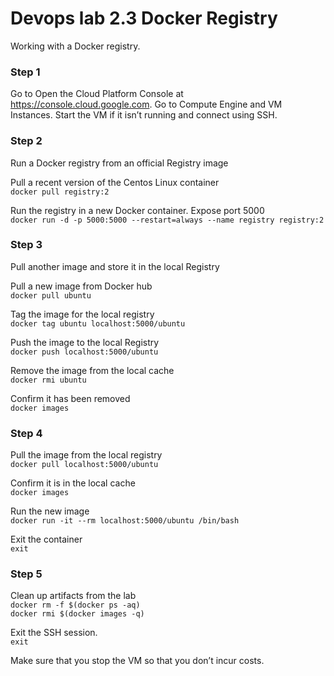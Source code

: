 # Devops lab 2.3 Docker Registry

Working with a Docker registry.

### Step 1

Go to Open the Cloud Platform Console at https://console.cloud.google.com. Go to Compute Engine and VM Instances. Start the VM if it isn’t running and connect using SSH.

### Step 2

Run a Docker registry from an official Registry image

Pull a recent version of the Centos Linux container  
`docker pull registry:2`  

Run the registry in a new Docker container. Expose port 5000  
`docker run -d -p 5000:5000 --restart=always --name registry registry:2`

### Step 3

Pull another image and store it in the local Registry

Pull a new image from Docker hub  
`docker pull ubuntu`

Tag the image for the local registry  
`docker tag ubuntu localhost:5000/ubuntu`

Push the image to the local Registry  
`docker push localhost:5000/ubuntu`

Remove the image from the local cache  
`docker rmi ubuntu`

Confirm it has been removed  
`docker images`

### Step 4

Pull the image from the local registry  
`docker pull localhost:5000/ubuntu`

Confirm it is in the local cache  
`docker images`

Run the new image  
`docker run -it --rm localhost:5000/ubuntu /bin/bash`

Exit the container  
`exit`

### Step 5

Clean up artifacts from the lab  
`docker rm -f $(docker ps -aq)`  
`docker rmi $(docker images -q)`

Exit the SSH session.  
`exit`

Make sure that you stop the VM so that you don’t incur costs.


